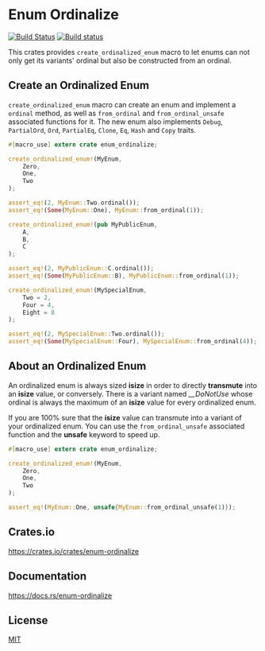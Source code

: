 Enum Ordinalize
====================

[![Build Status](https://travis-ci.org/magiclen/enum-ordinalize.svg?branch=master)](https://travis-ci.org/magiclen/enum-ordinalize)
[![Build status](https://ci.appveyor.com/api/projects/status/s4378vfk760xtqlf/branch/master?svg=true)](https://ci.appveyor.com/project/magiclen/enum-ordinalize/branch/master)

This crates provides `create_ordinalized_enum` macro to let enums can not only get its variants' ordinal but also be constructed from an ordinal.

## Create an Ordinalized Enum

`create_ordinalized_enum` macro can create an enum and implement a `ordinal` method, as well as `from_ordinal` and `from_ordinal_unsafe` associated functions for it.
The new enum also implements `Debug`, `PartialOrd`, `Ord`, `PartialEq`, `Clone`, `Eq`, `Hash` and `Copy` traits.

```rust
#[macro_use] extern crate enum_ordinalize;

create_ordinalized_enum!(MyEnum,
    Zero,
    One,
    Two
);

assert_eq!(2, MyEnum::Two.ordinal());
assert_eq!(Some(MyEnum::One), MyEnum::from_ordinal(1));

create_ordinalized_enum!(pub MyPublicEnum,
    A,
    B,
    C
);

assert_eq!(2, MyPublicEnum::C.ordinal());
assert_eq!(Some(MyPublicEnum::B), MyPublicEnum::from_ordinal(1));

create_ordinalized_enum!(MySpecialEnum,
    Two = 2,
    Four = 4,
    Eight = 8
);

assert_eq!(2, MySpecialEnum::Two.ordinal());
assert_eq!(Some(MySpecialEnum::Four), MySpecialEnum::from_ordinal(4));
```

## About an Ordinalized Enum

An ordinalized enum is always sized **isize** in order to directly **transmute** into an **isize** value, or conversely.
There is a variant named *__DoNotUse* whose ordinal is always the maximum of an **isize** value for every ordinalized enum.

If you are 100% sure that the **isize** value can transmute into a variant of your ordinalized enum. You can use the `from_ordinal_unsafe` associated function and the **unsafe** keyword to speed up.

```rust
#[macro_use] extern crate enum_ordinalize;

create_ordinalized_enum!(MyEnum,
    Zero,
    One,
    Two
);

assert_eq!(MyEnum::One, unsafe{MyEnum::from_ordinal_unsafe(1)});
```

## Crates.io

https://crates.io/crates/enum-ordinalize

## Documentation

https://docs.rs/enum-ordinalize

## License

[MIT](LICENSE)